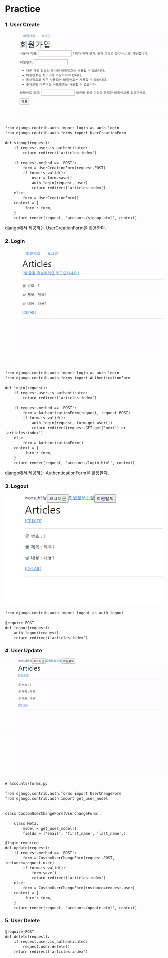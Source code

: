 # Practice

### 1. User Create

![ezgif.com-gif-maker](django_09_practice.assets/ezgif.com-gif-maker.gif)

```
from django.contrib.auth import login as auth_login
from django.contrib.auth.forms import UserCreationForm

def signup(request):
    if request.user.is_authenticated:
        return redirect('articles:index')

    if request.method == 'POST':
        form = UserCreationForm(request.POST)
        if form.is_valid():
            user = form.save()
            auth_login(request, user)
            return redirect('articles:index')
    else:
        form = UserCreationForm()
    context = {
        'form': form,
    }
    return render(request, 'accounts/signup.html', context)
```

django에서 제공하는 UserCreationForm을 활용한다.

### 2. Login

![ezgif.com-gif-maker](django_09_practice.assets/ezgif.com-gif-maker-1616477873278.gif)

```
from django.contrib.auth import login as auth_login
from django.contrib.auth.forms import AuthenticationForm

def login(request):
    if request.user.is_authenticated:
        return redirect('articles:index')

    if request.method == 'POST':
        form = AuthenticationForm(request, request.POST)
        if form.is_valid():
            auth_login(request, form.get_user())
            return redirect(request.GET.get('next') or 'articles:index')
    else:
        form = AuthenticationForm()
    context = {
        'form': form,
    }
    return render(request, 'accounts/login.html', context)
```

django에서 제공하는 AuthenticationForm을 활용한다.

### 3. Logout

![ezgif.com-gif-maker](django_09_practice.assets/ezgif.com-gif-maker-1616477971363.gif)

```
from django.contrib.auth import logout as auth_logout

@require_POST
def logout(request):
    auth_logout(request)
    return redirect('articles:index')
```

### 4. User Update

![ezgif.com-gif-maker](django_09_practice.assets/ezgif.com-gif-maker-1616478474900.gif)

```
# accounts/forms.py

from django.contrib.auth.forms import UserChangeForm
from django.contrib.auth import get_user_model


class CustomUserChangeForm(UserChangeForm):

    class Meta:
        model = get_user_model()
        fields = ('email', 'first_name', 'last_name',)
```

```
@login_required
def update(request):
    if request.method == 'POST':
        form = CustomUserChangeForm(request.POST, instance=request.user)
        if form.is_valid():
            form.save()
            return redirect('articles:index')
    else:
        form = CustomUserChangeForm(instance=request.user)
    context = {
        'form': form,
    }
    return render(request, 'accounts/update.html', context)
```

### 5. User Delete

```
@require_POST
def delete(request):
    if request.user.is_authenticated:
        request.user.delete()
    return redirect('articles:index')
```

